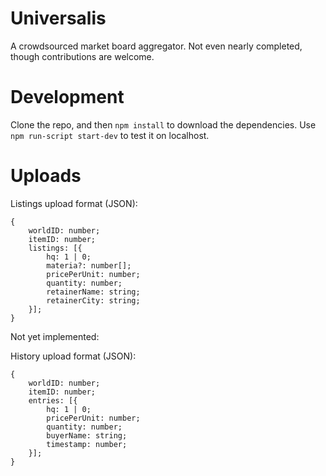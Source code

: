 # Universalis
A crowdsourced market board aggregator. Not even nearly completed, though contributions are welcome.

# Development
Clone the repo, and then `npm install` to download the dependencies. Use `npm run-script start-dev` to test it on localhost.

# Uploads
Listings upload format (JSON):

```
{
    worldID: number;
    itemID: number;
    listings: [{
        hq: 1 | 0;
        materia?: number[];
        pricePerUnit: number;
        quantity: number;
        retainerName: string;
        retainerCity: string;
    }];
}
```

Not yet implemented:

History upload format (JSON):

```
{
    worldID: number;
    itemID: number;
    entries: [{
        hq: 1 | 0;
        pricePerUnit: number;
        quantity: number;
        buyerName: string;
        timestamp: number;
    }];
}
```

